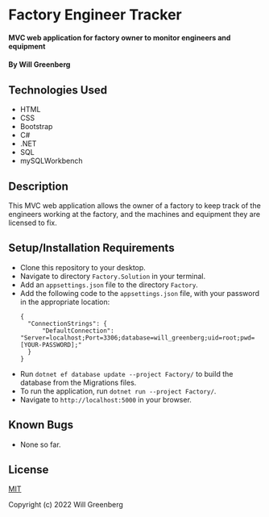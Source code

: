 # Factory Engineer Tracker

#### MVC web application for factory owner to monitor engineers and equipment

#### By Will Greenberg

## Technologies Used

* HTML
* CSS
* Bootstrap
* C#
* .NET
* SQL
* mySQLWorkbench

## Description

This MVC web application allows the owner of a factory to keep track of the engineers working at the factory, and the machines and equipment they are licensed to fix.

## Setup/Installation Requirements

* Clone this repository to your desktop.
* Navigate to directory `Factory.Solution` in your terminal.
* Add an `appsettings.json` file to the directory `Factory`.
* Add the following code to the `appsettings.json` file, with your password in the appropriate location:
  ```
  {
    "ConnectionStrings": {
        "DefaultConnection": "Server=localhost;Port=3306;database=will_greenberg;uid=root;pwd=[YOUR-PASSWORD];"
    }
  }
  ```
* Run `dotnet ef database update --project Factory/` to build the database from the Migrations files.
* To run the application, run `dotnet run --project Factory/`.
* Navigate to `http://localhost:5000` in your browser.

## Known Bugs

* None so far.

## License

[MIT](https://opensource.org/licenses/MIT)

Copyright (c) 2022 Will Greenberg